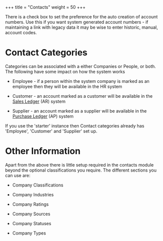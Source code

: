 +++
title = "Contacts"
weight = 50
+++

There is a check box to set the preference for the auto creation of account numbers. Use this if you want system generated account numbers - if maintaining a link with legacy data it may be wise to enter historic, manual, account codes.

# Contact Categories

Categories can be associated with a either Companies or People, or both. The following have some impact on how the system works


*  Employee - if a person within the system company is marked as an employee then they will be available in the HR system

*  Customer - an account marked as a customer will be available in the [Sales Ledger](sales_ledger) (AR) system

*  Supplier - an account marked as a supplier will be available in the [Purchase Ledger](purchase_ledger) (AP) system

If you use the 'starter' instance then Contact categories already has 'Employee', 'Customer' and 'Supplier' set up. 

# Other Information

Apart from the above there is little setup required in the contacts module beyond the optional classifications you require. The different sections you can use are:


*  Company Classifications

*  Company Industries

*  Company Ratings

*  Company Sources

*  Company Statuses

*  Company Types

